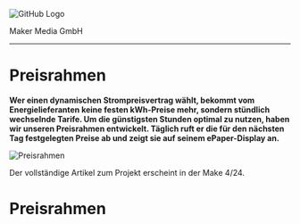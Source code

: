 ![GitHub Logo](http://www.heise.de/make/icons/make_logo.png)

Maker Media GmbH

***

# Preisrahmen

**Wer einen dynamischen Strompreisvertrag wählt, bekommt vom Energielieferanten keine festen kWh-Preise mehr, sondern stündlich wechselnde Tarife. Um die günstigsten Stunden optimal zu nutzen, haben wir unseren Preisrahmen entwickelt. Täglich ruft er die für den nächsten Tag festgelegten Preise ab und zeigt sie auf seinem ePaper-Display an.**

![Preisrahmen](./Preisrahmen_Holz.jpg)

Der vollständige Artikel zum Projekt erscheint in der Make 4/24.

# Preisrahmen
